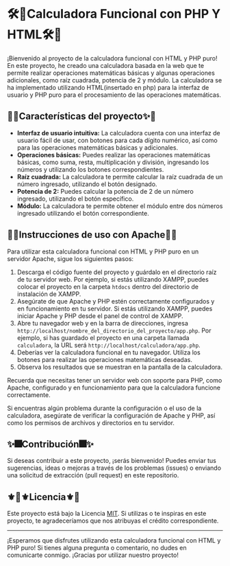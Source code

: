 # 🛠️💫**Calculadora Funcional con PHP Y HTML**🛠️💫 

¡Bienvenido al proyecto de la calculadora funcional con HTML y PHP puro! En este proyecto, he creado una calculadora basada en la web que te permite realizar operaciones matemáticas básicas y algunas operaciones adicionales, como raíz cuadrada, potencia de 2 y módulo. La calculadora se ha implementado utilizando HTML(insertado en php) para la interfaz de usuario y PHP puro para el procesamiento de las operaciones matemáticas.

## 🎉✨Características del proyecto✨🎉

- **Interfaz de usuario intuitiva:** La calculadora cuenta con una interfaz de usuario fácil de usar, con botones para cada dígito numérico, así como para las operaciones matemáticas básicas y adicionales.
- **Operaciones básicas:** Puedes realizar las operaciones matemáticas básicas, como suma, resta, multiplicación y división, ingresando los números y utilizando los botones correspondientes.
- **Raíz cuadrada:** La calculadora te permite calcular la raíz cuadrada de un número ingresado, utilizando el botón designado.
- **Potencia de 2:** Puedes calcular la potencia de 2 de un número ingresado, utilizando el botón específico.
- **Módulo:** La calculadora te permite obtener el módulo entre dos números ingresado utilizando el botón correspondiente.

## 🪷🍁Instrucciones de uso con Apache🍁🪷

Para utilizar esta calculadora funcional con HTML y PHP puro en un servidor Apache, sigue los siguientes pasos:

1. Descarga el código fuente del proyecto y guárdalo en el directorio raíz de tu servidor web. Por ejemplo, si estás utilizando XAMPP, puedes colocar el proyecto en la carpeta `htdocs` dentro del directorio de instalación de XAMPP.
2. Asegúrate de que Apache y PHP estén correctamente configurados y en funcionamiento en tu servidor. Si estás utilizando XAMPP, puedes iniciar Apache y PHP desde el panel de control de XAMPP.
3. Abre tu navegador web y en la barra de direcciones, ingresa `http://localhost/nombre_del_directorio_del_proyecto/app.php`. Por ejemplo, si has guardado el proyecto en una carpeta llamada `calculadora`, la URL será `http://localhost/calculadora/app.php`.
4. Deberías ver la calculadora funcional en tu navegador. Utiliza los botones para realizar las operaciones matemáticas deseadas.
5. Observa los resultados que se muestran en la pantalla de la calculadora. 

Recuerda que necesitas tener un servidor web con soporte para PHP, como Apache, configurado y en funcionamiento para que la calculadora funcione correctamente.

Si encuentras algún problema durante la configuración o el uso de la calculadora, asegúrate de verificar la configuración de Apache y PHP, así como los permisos de archivos y directorios en tu servidor.

## ✨🎆Contribución🎆✨

Si deseas contribuir a este proyecto, ¡serás bienvenido! Puedes enviar tus sugerencias, ideas o mejoras a través de los problemas (issues) o enviando una solicitud de extracción (pull request) en este repositorio.

## ⚜💮⚜️Licencia⚜️💮

Este proyecto está bajo la Licencia [MIT](https://chat.openai.com/c/LICENSE). Si utilizas o te inspiras en este proyecto, te agradeceríamos que nos atribuyas el crédito correspondiente.

------

¡Esperamos que disfrutes utilizando esta calculadora funcional con HTML y PHP puro! Si tienes alguna pregunta o comentario, no dudes en comunicarte conmigo. ¡Gracias por utilizar nuestro proyecto!
